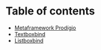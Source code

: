 # Table of contents

* [Metaframework Prodígio](README.md)
* [Textboxbind](untitled.md)
* [Listboxbind](listboxbind.md)

